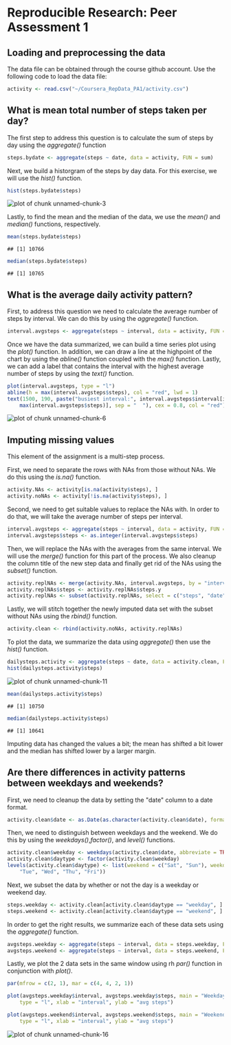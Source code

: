 # Reproducible Research: Peer Assessment 1


## Loading and preprocessing the data
  
The data file can be obtained through the course github account.  Use the following code to load the data file:


```r
activity <- read.csv("~/Coursera_RepData_PA1/activity.csv")
```



## What is mean total number of steps taken per day?
The first step to address this question is to calculate the sum of steps by day using the *aggregate()* function


```r
steps.bydate <- aggregate(steps ~ date, data = activity, FUN = sum)
```

Next, we build a historgram of the steps by day data.  For this exercise, we will use the *hist()* function.

```r
hist(steps.bydate$steps)
```

![plot of chunk unnamed-chunk-3](figure/unnamed-chunk-3.png) 

  
Lastly, to find the mean and the median of the data, we use the *mean()* and *median()* functions, respectively.

```r
mean(steps.bydate$steps)
```

```
## [1] 10766
```

```r
median(steps.bydate$steps)
```

```
## [1] 10765
```

  
  
## What is the average daily activity pattern?
First, to address this question we need to calculate the average number of steps by interval.  We can do this by using the *aggregate()* function.

```r
interval.avgsteps <- aggregate(steps ~ interval, data = activity, FUN = mean)
```

Once we have the data summarized, we can build a time series plot using the *plot()* function.  In addition, we can draw a line at the highpoint of the chart by using the *abline()* function coupled with the *max()* function.  Lastly, we can add a label that contains the interval with the highest average number of steps by using the *text()* function.

```r
plot(interval.avgsteps, type = "l")
abline(h = max(interval.avgsteps$steps), col = "red", lwd = 1)
text(1500, 190, paste("busiest interval:", interval.avgsteps$interval[interval.avgsteps$steps == 
    max(interval.avgsteps$steps)], sep = "  "), cex = 0.8, col = "red")
```

![plot of chunk unnamed-chunk-6](figure/unnamed-chunk-6.png) 

  
  
## Imputing missing values
This element of the assignment is a multi-step process. 
  
First, we need to separate the rows with NAs from those without NAs.  We do this using the *is.na()* function.

```r
activity.NAs <- activity[is.na(activity$steps), ]
activity.noNAs <- activity[!is.na(activity$steps), ]
```


Second, we need to get suitable values to replace the NAs with.  In order to do that, we will take the average number of steps per interval.


```r
interval.avgsteps <- aggregate(steps ~ interval, data = activity, FUN = mean)
interval.avgsteps$steps <- as.integer(interval.avgsteps$steps)
```

Then, we will replace the NAs with the averages from the same interval. We will use the *merge()* function for this part of the process.  We also cleanup the column title of the new step data and finally get rid of the NAs using the *subset()* function. 

```r
activity.replNAs <- merge(activity.NAs, interval.avgsteps, by = "interval")
activity.replNAs$steps <- activity.replNAs$steps.y
activity.replNAs <- subset(activity.replNAs, select = c("steps", "date", "interval"))
```

Lastly, we will stitch together the newly imputed data set with the subset without NAs using the *rbind()* function.

```r
activity.clean <- rbind(activity.noNAs, activity.replNAs)
```

  
To plot the data, we summarize the data using *aggregate()* then use the *hist()* function.

```r
dailysteps.activity <- aggregate(steps ~ date, data = activity.clean, FUN = sum)
hist(dailysteps.activity$steps)
```

![plot of chunk unnamed-chunk-11](figure/unnamed-chunk-11.png) 

```r
mean(dailysteps.activity$steps)
```

```
## [1] 10750
```

```r
median(dailysteps.activity$steps)
```

```
## [1] 10641
```

Imputing data has changed the values a bit; the mean has shifted a bit lower and the median has shifted lower by a larger margin.
  
  
## Are there differences in activity patterns between weekdays and weekends?
First, we need to cleanup the data by setting the "date" column to a date format.

```r
activity.clean$date <- as.Date(as.character(activity.clean$date), format = "%Y-%m-%d")
```

  
Then, we need to distinguish between weekdays and the weekend.  We do this by using the *weekdays()*,*factor()*, and *level()* functions.

```r
activity.clean$weekday <- weekdays(activity.clean$date, abbreviate = TRUE)
activity.clean$daytype <- factor(activity.clean$weekday)
levels(activity.clean$daytype) <- list(weekend = c("Sat", "Sun"), weekday = c("Mon", 
    "Tue", "Wed", "Thu", "Fri"))
```

  
Next, we subset the data by whether or not the day is a weekday or weekend day.

```r
steps.weekday <- activity.clean[activity.clean$daytype == "weekday", ]
steps.weekend <- activity.clean[activity.clean$daytype == "weekend", ]
```

  
In order to get the right results, we summarize each of these data sets using the *aggregate()* function.

```r
avgsteps.weekday <- aggregate(steps ~ interval, data = steps.weekday, FUN = mean)
avgsteps.weekend <- aggregate(steps ~ interval, data = steps.weekend, FUN = mean)
```

  
Lastly, we plot the 2 data sets in the same window using rh *par()* function in conjunction with *plot()*.

```r
par(mfrow = c(2, 1), mar = c(4, 4, 2, 1))

plot(avgsteps.weekday$interval, avgsteps.weekday$steps, main = "Weekday average steps by interval", 
    type = "l", xlab = "interval", ylab = "avg steps")

plot(avgsteps.weekend$interval, avgsteps.weekend$steps, main = "Weekend average steps by interval", 
    type = "l", xlab = "interval", ylab = "avg steps")
```

![plot of chunk unnamed-chunk-16](figure/unnamed-chunk-16.png) 

